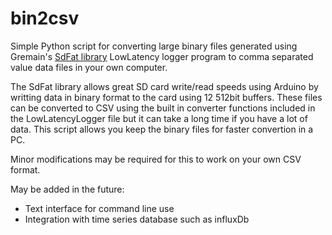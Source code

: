 # bin2csv
Simple Python script for converting large binary files generated using Gremain's <a href="https://www.w3schools.com/html/">SdFat library</a> LowLatency logger program to comma separated value data files in your own computer.

The SdFat library allows great SD card write/read speeds using Arduino by writting data in binary format to the card using 12 512bit buffers. These files can be converted to CSV using the built in converter functions included in the LowLatencyLogger file but it can take a long time if you have a lot of data. This script allows you keep the binary files for faster convertion in a PC.

Minor modifications may be required for this to work on your own CSV format.

May be added in the future: 
- Text interface for command line use
- Integration with time series database such as influxDb
